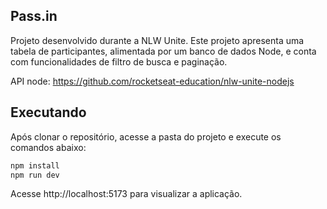 ## Pass.in
Projeto desenvolvido durante a NLW Unite.
Este projeto apresenta uma tabela de participantes, alimentada por um banco de dados Node, e conta com funcionalidades de filtro de busca e paginação.

API node: https://github.com/rocketseat-education/nlw-unite-nodejs

## Executando

Após clonar o repositório, acesse a pasta do projeto e execute os comandos abaixo:

```sh
npm install
npm run dev
```

Acesse http://localhost:5173 para visualizar a aplicação.

